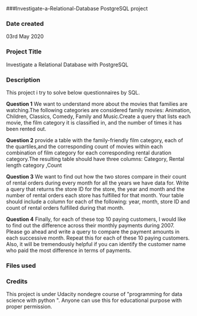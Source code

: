 ###Investigate-a-Relational-Database
PostgreSQL project

### Date created
03rd May 2020

### Project Title
Investigate a Relational Database with PostgreSQL



### Description
This project i try to solve below questionnaires by SQL.

**Question 1**
We want to understand more about the movies that families are watching.The following categories are considered family movies: Animation, Children, Classics, Comedy, Family and Music.Create a query that lists each movie, the film category it is classified in, and the number of times it has been rented out.


**Question 2**
provide a table with the family-friendly film category, each of the quartiles,and the corresponding count of movies within each combination of film category for each corresponding rental duration category.The resulting table should have three columns:
Category, Rental length category ,Count

**Question 3**
We want to find out how the two stores compare in their count of rental orders during every month for all the years we have data for. Write a query that returns the store ID for the store, the year and month and the number of rental orders each store has fulfilled for that month. Your table should include a column for each of the following: year, month, store ID and count of rental orders fulfilled during that month.


**Question 4**
Finally, for each of these top 10 paying customers, I would like to find out the difference across their monthly payments during 2007. Please go ahead and write a query to compare the payment amounts in each successive month. Repeat this for each of these 10 paying customers. Also, it will be tremendously helpful if you can identify the customer name who paid the most difference in terms of payments.


### Files used


### Credits
This project is under Udacity nondegre course of "programming for data science with python ". Anyone can use this for educational purpose with proper permission.
